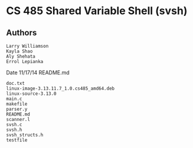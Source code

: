 CS 485 Shared Variable Shell (svsh)
===================================

Authors
--------
```
Larry Williamson
Kayla Shao
Aly Shehata
Errol Lepianka
```
Date 11/17/14
README.md
```
doc.txt
linux-image-3.13.11.7_1.0.cs485_amd64.deb
linux-source-3.13.0
main.c
makefile
parser.y
README.md
scanner.l
svsh.c
svsh.h
svsh_structs.h
testfile
```
